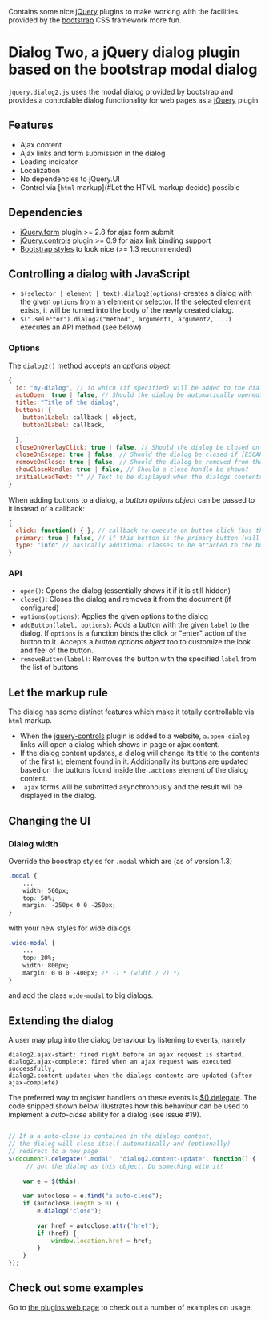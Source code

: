 Contains some nice [jQuery](http://jquery.com) plugins to make working with the facilities provided by the 
[bootstrap](http://twitter.github.com/bootstrap) CSS framework more fun.

# Dialog Two, a jQuery dialog plugin based on the bootstrap modal dialog

`jquery.dialog2.js` uses the modal dialog provided by bootstrap and provides a controlable dialog functionality for web pages as a [jQuery](http://jquery.com) plugin. 

## Features

* Ajax content
* Ajax links and form submission in the dialog
* Loading indicator
* Localization
* No dependencies to jQuery.UI
* Control via [`html` markup](#Let the HTML markup decide) possible

## Dependencies

* [jQuery.form](http://jquery.malsup.com/form/) plugin >= 2.8 for ajax form submit 
* [jQuery.controls](https://github.com/Nikku/jquery-controls) plugin  >= 0.9 for ajax link binding support
* [Bootstrap styles](http://twitter.github.com/bootstrap) to look nice (>= 1.3 recommended)

## Controlling a dialog with JavaScript

* `$(selector | element | text).dialog2(options)` creates a dialog with the given `options` from an element or selector. If the selected element exists, it will be turned into the body of the newly created dialog.
* `$(".selector").dialog2("method", argument1, argument2, ...)` executes an API method (see below)

### Options

The `dialog2()` method accepts an *options object*:

```javascript
{
  id: "my-dialog", // id which (if specified) will be added to the dialog to make it accessible later 
  autoOpen: true | false, // Should the dialog be automatically opened?
  title: "Title of the dialog", 
  buttons: {
    button1Label: callback | object, 
    button2Label: callback, 
    ...
  }, 
  closeOnOverlayClick: true | false, // Should the dialog be closed on overlay click?
  closeOnEscape: true | false, // Should the dialog be closed if [ESCAPE] key is pressed?
  removeOnClose: true | false, // Should the dialog be removed from the document when it is closed?
  showCloseHandle: true | false, // Should a close handle be shown?
  initialLoadText: "" // Text to be displayed when the dialogs contents are loaded
}
```

When adding buttons to a dialog, a *button options object* can be passed to it instead of a callback:

```javascript
{
  click: function() { }, // callback to execute on button click (has this bound to the dialog)
  primary: true | false, // if this button is the primary button (will be styled accordingly)
  type: "info" // basically additional classes to be attached to the button
}
```

### API

* `open()`: Opens the dialog (essentially shows it if it is still hidden)
* `close()`: Closes the dialog and removes it from the document (if configured)
* `options(options)`: Applies the given options to the dialog
* `addButton(label, options)`: Adds a button with the given `label` to the dialog. If `options` is a function binds the click or "enter" action of the button to it. Accepts a *button options object* too to customize the look and feel of the button.
* `removeButton(label)`: Removes the button with the specified `label` from the list of buttons

## Let the markup rule

The dialog has some distinct features which make it totally controllable via `html` markup. 

* When the [jquery-controls](https://github.com/Nikku/jquery-controls) plugin is added to a website, `a.open-dialog` links will open a dialog which shows in page or ajax content.
* If the dialog content updates, a dialog will change its title to the contents of the first `h1` element found in it. Additionally its buttons are updated based on the buttons found inside the `.actions` element of the dialog content. 
* `.ajax` forms will be submitted asynchronously and the result will be displayed in the dialog.

## Changing the UI

### Dialog width

Override the boostrap styles for `.modal` which are (as of version 1.3)

```css
.modal {
    ...
    width: 560px;
    top: 50%;
    margin: -250px 0 0 -250px;
}
````

with your new styles for wide dialogs 

```css
.wide-modal {
    ...
    top: 20%;
    width: 800px;
    margin: 0 0 0 -400px; /* -1 * (width / 2) */ 
}
```

and add the class `wide-modal` to big dialogs. 

## Extending the dialog

A user may plug into the dialog behaviour by listening to events, namely 

```
dialog2.ajax-start: fired right before an ajax request is started, 
dialog2.ajax-complete: fired when an ajax request was executed successfully, 
dialog2.content-update: when the dialogs contents are updated (after ajax-complete)
```

The preferred way to register handlers on these events is [$().delegate](http://api.jquery.com/delegate/). 
The code snipped shown below illustrates how this behaviour can be used to implement a *auto-close* ability for a dialog (see issue #19).

```javascript

// If a a.auto-close is contained in the dialogs content, 
// the dialog will close itself automatically and (optionally)
// redirect to a new page
$(document).delegate(".modal", "dialog2.content-update", function() { 
     // got the dialog as this object. Do something with it!
     
    var e = $(this);
    
    var autoclose = e.find("a.auto-close");
    if (autoclose.length > 0) {
        e.dialog("close");
        
        var href = autoclose.attr('href');
        if (href) {
            window.location.href = href;
        }
    }
});

```

## Check out some examples

Go to [the plugins web page](http://nikku.github.com/jquery-bootstrap-scripting/) to check out a number of examples on usage.
